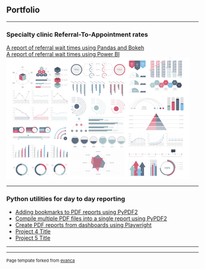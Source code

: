 ## Portfolio

---

### Specialty clinic Referral-To-Appointment rates 

[A report of referral wait times using Pandas and Bokeh](/sample_page)<br>
[A report of referral wait times using Power BI](/pdf/sample_presentation.pdf)
<img src="images/dummy_thumbnail.jpg?raw=true"/>

---

### Python utilities for day to day reporting

- [Adding bookmarks to PDF reports using PyPDF2](http://example.com/)
- [Compile multiple PDF files into a single report using PyPDF2](http://example.com/)
- [Create PDF reports from dashboards using Playwright](http://example.com/)
- [Project 4 Title](http://example.com/)
- [Project 5 Title](http://example.com/)

---




---
<p style="font-size:11px">Page template forked from <a href="https://github.com/evanca/quick-portfolio">evanca</a></p>
<!-- Remove above link if you don't want to attibute -->
